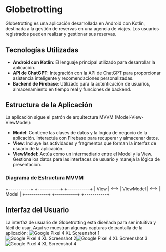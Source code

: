 # Globetrotting

Globetrotting es una aplicación desarrollada en Android con Kotlin, destinada a la gestión de reservas en una agencia de viajes. Los usuarios registrados pueden realizar y gestionar sus reservas.

## Tecnologías Utilizadas

- **Android con Kotlin**: El lenguaje principal utilizado para desarrollar la aplicación.
- **API de ChatGPT**: Integración con la API de ChatGPT para proporcionar asistencia inteligente y recomendaciones personalizadas.
- **Backend de Firebase**: Utilizado para la autenticación de usuarios, almacenamiento en tiempo real y funciones de backend.

## Estructura de la Aplicación

La aplicación sigue el patrón de arquitectura MVVM (Model-View-ViewModel):

- **Model**: Contiene las clases de datos y la lógica de negocio de la aplicación. Interactúa con Firebase para recuperar y almacenar datos.
- **View**: Incluye las actividades y fragmentos que forman la interfaz de usuario de la aplicación.
- **ViewModel**: Actúa como un intermediario entre el Model y la View. Gestiona los datos para las interfaces de usuario y maneja la lógica de presentación.

### Diagrama de Estructura MVVM
+-----------+ +-----------+ +-----------+
| View | <--> | ViewModel | <--> | Model |
+-----------+ +-----------+ +-----------+
## Interfaz del Usuario

La interfaz de usuario de Globetrotting está diseñada para ser intuitiva y fácil de usar. Aquí se muestran algunas capturas de pantalla de la aplicación:
![Google Pixel 4 XL Screenshot 1](https://github.com/marruiart/globetrotting-android/assets/88201067/3adb403d-3787-4cb4-ade4-42d6887a7568)![Google Pixel 4 XL Screenshot 2](https://github.com/marruiart/globetrotting-android/assets/88201067/035ead60-bc23-4078-a00a-3e63cff53829)![Google Pixel 4 XL Screenshot 3](https://github.com/marruiart/globetrotting-android/assets/88201067/c03c882d-f17b-4335-b1b9-c4742439ff1c)![Google Pixel 4 XL Screenshot 4](https://github.com/marruiart/globetrotting-android/assets/88201067/8e018219-357a-4b32-9460-ed55efe58469)
